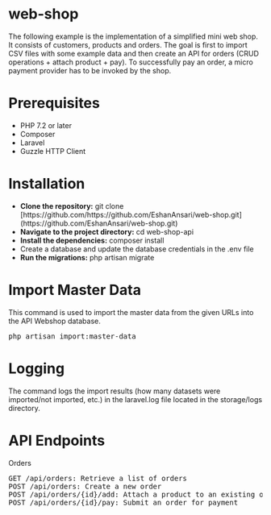 # web-shop
The following example is the implementation of a simplified mini web shop. It consists of customers, products and orders. The goal is first to import CSV files with some example data and then create an API for orders (CRUD operations + attach product + pay). To successfully pay an order, a micro payment provider has to be invoked by the shop.

<h1>Prerequisites</h1>
<ul>
	<li>PHP 7.2 or later</li>
	<li>Composer</li>
	<li>Laravel</li>
	<li>Guzzle HTTP Client</li>
</ul>

<h1>Installation</h1>
<ul>
	<li><b>Clone the repository:</b> git clone [https://github.com/https://github.com/EshanAnsari/web-shop.git](https://github.com/EshanAnsari/web-shop.git)</li>
	<li><b>Navigate to the project directory:</b> cd web-shop-api</li>
	<li><b>Install the dependencies:</b> composer install</li>
	<li>Create a database and update the database credentials in the .env file</li>
	<li><b>Run the migrations:</b> php artisan migrate</li>
</ul>

<h1>Import Master Data</h1>
This command is used to import the master data from the given URLs into the API Webshop database.
<pre>php artisan import:master-data</pre>

<h1>Logging</h1>
The command logs the import results (how many datasets were imported/not imported, etc.) in the laravel.log file located in the storage/logs directory.

<h1>API Endpoints</h1>
Orders
<pre>
GET /api/orders: Retrieve a list of orders
POST /api/orders: Create a new order
POST /api/orders/{id}/add: Attach a product to an existing order
POST /api/orders/{id}/pay: Submit an order for payment
</pre>
